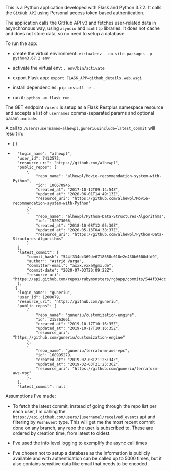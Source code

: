 This is a Python application developed with Flask and Python 3.7.2. It calls the `GitHub API` using Personal access token based
authentication. 

The application calls the GitHub API v3 and fetches user-related data in asynchronous way, using `asyncio` and `aiohttp`
libraries. It does not cache and does not store data, so no need to setup a database. 

To run the app: 
- create the virtual environment:
`virtualenv --no-site-packages -p python3.67.2 env`

- activate the virtual env: 
`. env/bin/activate`

- export Flask app:
`export FLASK_APP=github_details.web.wsgi`

- install dependencies: 
`pip install -e .`

- run it:
`python -m flask run`

The GET endpoint `/users` is setup as a Flask Restplus namespace resource and accepts a list of `usernames` 
comma-separated params and optional param `include`. 

A call to `/users?usernames=alhewpl,guneriu&include=latest_commit` will result in:
-  [
    {
-       "login_name": "alhewpl",
        "user_id": 7412572,
        "resource_uri": "https://github.com/alhewpl",
        "public_repos": [
            {
                "repo_name": "alhewpl/Movie-recommendation-system-with-Python",
                "id": 106670946,
                "created_at": "2017-10-12T09:14:54Z",
                "updated_at": "2020-06-01T14:49:13Z",
                "resource_uri": "https://github.com/alhewpl/Movie-recommendation-system-with-Python"
            },
            {
                "repo_name": "alhewpl/Python-Data-Structures-Algorithms",
                "id": 152073066,
                "created_at": "2018-10-08T12:05:30Z",
                "updated_at": "2020-05-13T04:38:37Z",
                "resource_uri": "https://github.com/alhewpl/Python-Data-Structures-Algorithms"
            }
        ],
        "latest_commit": {
            "commit_hash": "544f334dc369de6718658c018e2e430b6600dfd9",
            "author": "Astrid Varga",
            "committer-email": "axxx.vxxa@gmx.de",
            "commit-date": "2020-07-03T20:09:22Z",
            "resource-uri": "https://api.github.com/repos/rubymonsters/rgbapp/commits/544f334dc369de6718658c018e2e430b6600dfd9"
        },
       {
        "login_name": "guneriu",
        "user_id": 1208079,
        "resource_uri": "https://github.com/guneriu",
        "public_repos": [
            {
                "repo_name": "guneriu/customization-engine",
                "id": 215763661,
                "created_at": "2019-10-17T10:16:35Z",
                "updated_at": "2019-10-17T10:16:35Z",
                "resource_uri": "https://github.com/guneriu/customization-engine"
            },
            {
                "repo_name": "guneriu/terraform-aws-vpc",
                "id": 168995279,
                "created_at": "2019-02-03T21:25:34Z",
                "updated_at": "2019-02-03T21:25:36Z",
                "resource_uri": "https://github.com/guneriu/terraform-aws-vpc"
            },
        ],
        "latest_commit": null    

 
Assumptions I've made: 
-  To fetch the latest commit, instead of going through the repo list per each user, I'm calling the 
` https://api.github.com/users/{username}/received_events` api and filtering by `PushEvent` type. This will get me the 
most recent commit done on any branch, any repo the user is subscribed to. These are ordered by creation time, from 
latest to oldest. 

- I've used the info level logging to exemplify the async call times

- I've chosen not to setup a database as the information is publicly available and with authentication can be called up 
to 5000 times, but it also contains sensitive data like email that needs to be encoded. 
